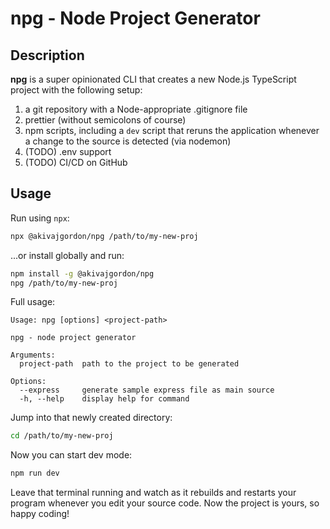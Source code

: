 # npg - Node Project Generator

## Description

**npg** is a super opinionated CLI that creates a new Node.js TypeScript project with the following setup:

1. a git repository with a Node-appropriate .gitignore file
2. prettier (without semicolons of course)
3. npm scripts, including a `dev` script that reruns the application whenever a change to the source is detected (via nodemon)
4. (TODO) .env support
5. (TODO) CI/CD on GitHub

## Usage

Run using `npx`:

```sh
npx @akivajgordon/npg /path/to/my-new-proj
```

...or install globally and run:

```sh
npm install -g @akivajgordon/npg
npg /path/to/my-new-proj
```

Full usage: 

```
Usage: npg [options] <project-path>

npg - node project generator

Arguments:
  project-path  path to the project to be generated

Options:
  --express     generate sample express file as main source
  -h, --help    display help for command
```

Jump into that newly created directory:

```sh
cd /path/to/my-new-proj
```

Now you can start dev mode:

```sh
npm run dev
```

Leave that terminal running and watch as it rebuilds and restarts your program whenever you edit your source code. Now the project is yours, so happy coding!
